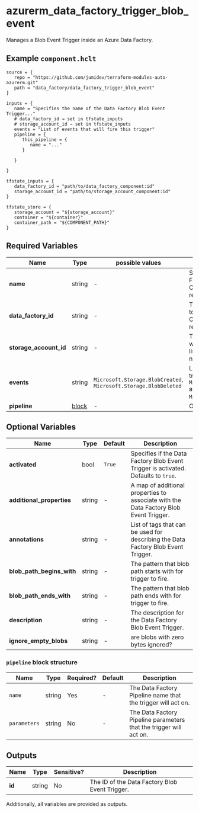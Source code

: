 # azurerm_data_factory_trigger_blob_event

Manages a Blob Event Trigger inside an Azure Data Factory.

## Example `component.hclt`

```hcl
source = {
   repo = "https://github.com/jumidev/terraform-modules-auto-azurerm.git"   
   path = "data_factory/data_factory_trigger_blob_event"   
}

inputs = {
   name = "Specifies the name of the Data Factory Blob Event Trigger..."   
   # data_factory_id → set in tfstate_inputs
   # storage_account_id → set in tfstate_inputs
   events = "List of events that will fire this trigger"   
   pipeline = {
      this_pipeline = {
         name = "..."         
      }
      
   }
   
}

tfstate_inputs = {
   data_factory_id = "path/to/data_factory_component:id"   
   storage_account_id = "path/to/storage_account_component:id"   
}

tfstate_store = {
   storage_account = "${storage_account}"   
   container = "${container}"   
   container_path = "${COMPONENT_PATH}"   
}

```

## Required Variables

| Name | Type |  possible values |  Description |
| ---- | --------- |  ----------- | ----------- |
| **name** | string |  -  |  Specifies the name of the Data Factory Blob Event Trigger. Changing this forces a new resource to be created. | 
| **data_factory_id** | string |  -  |  The ID of Data Factory in which to associate the Trigger with. Changing this forces a new resource. | 
| **storage_account_id** | string |  -  |  The ID of Storage Account in which blob event will be listened. Changing this forces a new resource. | 
| **events** | string |  `Microsoft.Storage.BlobCreated`, `Microsoft.Storage.BlobDeleted`  |  List of events that will fire this trigger. Possible values are `Microsoft.Storage.BlobCreated` and `Microsoft.Storage.BlobDeleted`. | 
| **pipeline** | [block](#pipeline-block-structure) |  -  |  One or more `pipeline` blocks. | 

## Optional Variables

| Name | Type |  Default  |  Description |
| ---- | --------- |  ----------- | ----------- |
| **activated** | bool |  `True`  |  Specifies if the Data Factory Blob Event Trigger is activated. Defaults to `true`. | 
| **additional_properties** | string |  -  |  A map of additional properties to associate with the Data Factory Blob Event Trigger. | 
| **annotations** | string |  -  |  List of tags that can be used for describing the Data Factory Blob Event Trigger. | 
| **blob_path_begins_with** | string |  -  |  The pattern that blob path starts with for trigger to fire. | 
| **blob_path_ends_with** | string |  -  |  The pattern that blob path ends with for trigger to fire. | 
| **description** | string |  -  |  The description for the Data Factory Blob Event Trigger. | 
| **ignore_empty_blobs** | string |  -  |  are blobs with zero bytes ignored? | 

### `pipeline` block structure

| Name | Type | Required? | Default | Description |
| ---- | ---- | --------- | ------- | ----------- |
| `name` | string | Yes | - | The Data Factory Pipeline name that the trigger will act on. |
| `parameters` | string | No | - | The Data Factory Pipeline parameters that the trigger will act on. |



## Outputs

| Name | Type | Sensitive? | Description |
| ---- | ---- | --------- | --------- |
| **id** | string | No  | The ID of the Data Factory Blob Event Trigger. | 

Additionally, all variables are provided as outputs.
